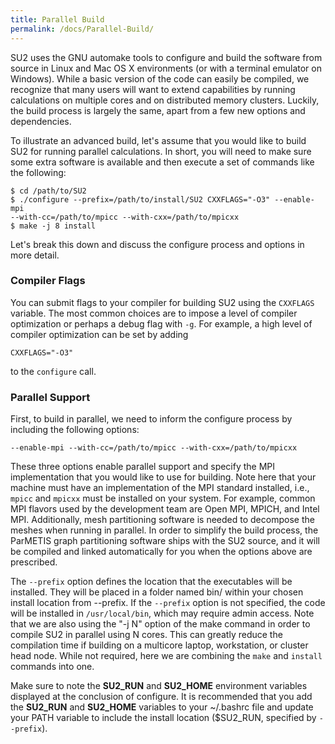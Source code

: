 ```yaml
---
title: Parallel Build
permalink: /docs/Parallel-Build/
---
```


SU2 uses the GNU automake tools to configure and build the software from source in Linux and Mac OS X environments (or with a terminal emulator on Windows). While a basic version of the code can easily be compiled, we recognize that many users will want to extend capabilities by running calculations on multiple cores and on distributed memory clusters. Luckily, the build process is largely the same, apart from a few new options and dependencies.

To illustrate an advanced build, let's assume that you would like to build SU2 for running parallel calculations. In short, you will need to make sure some extra software is available and then execute a set of commands like the following:
```
$ cd /path/to/SU2
$ ./configure --prefix=/path/to/install/SU2 CXXFLAGS="-O3" --enable-mpi 
--with-cc=/path/to/mpicc --with-cxx=/path/to/mpicxx
$ make -j 8 install
```

Let's break this down and discuss the configure process and options in more detail.

### Compiler Flags
You can submit flags to your compiler for building SU2 using the `CXXFLAGS` variable. The most common choices are to impose a level of compiler optimization or perhaps a debug flag with `-g`. For example, a high level of compiler optimization can be set by adding 
```
CXXFLAGS="-O3"
```
to the `configure` call.

### Parallel Support
First, to build in parallel, we need to inform the configure process by including the following options:
```
--enable-mpi --with-cc=/path/to/mpicc --with-cxx=/path/to/mpicxx
```
These three options enable parallel support and specify the MPI implementation that you would like to use for building. Note here that your machine must have an implementation of the MPI standard installed, i.e., `mpicc` and `mpicxx` must be installed on your system. For example, common MPI flavors used by the development team are Open MPI, MPICH, and Intel MPI. Additionally, mesh partitioning software is needed to decompose the meshes when running in parallel. In order to simplify the build process, the ParMETIS graph partitioning software ships with the SU2 source, and it will be compiled and linked automatically for you when the options above are prescribed.

The `--prefix` option defines the location that the executables will be installed. They will be placed in a folder named bin/ within your chosen install location from --prefix. If the `--prefix` option is not specified, the code will be installed in `/usr/local/bin`, which may require admin access. Note that we are also using the "-j N" option of the make command in order to compile SU2 in parallel using N cores. This can greatly reduce the compilation time if building on a multicore laptop, workstation, or cluster head node. While not required, here we are combining the `make` and `install` commands into one.

Make sure to note the **SU2_RUN** and **SU2_HOME** environment variables displayed at the conclusion of configure. It is recommended that you add the **SU2_RUN** and **SU2_HOME** variables to your ~/.bashrc file and update your PATH variable to include the install location ($SU2_RUN, specified by `--prefix`).
